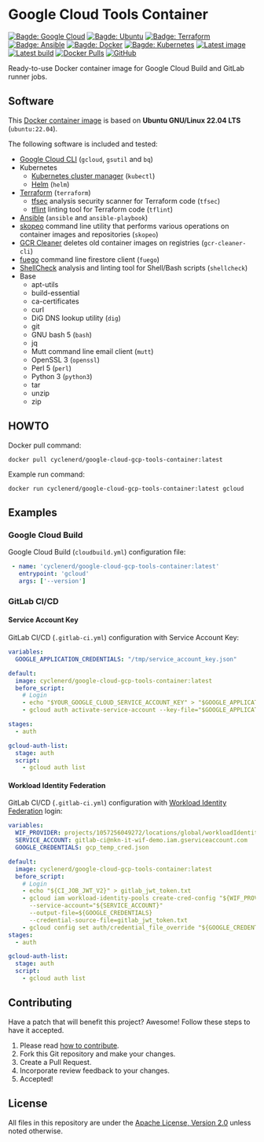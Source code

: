 # Google Cloud Tools Container

[![Bagde: Google Cloud](https://img.shields.io/badge/Google%20Cloud-%234285F4.svg?logo=google-cloud&logoColor=white)](#readme)
[![Bagde: Ubuntu](https://img.shields.io/badge/Ubuntu-E95420.svg?logo=ubuntu&logoColor=white)](#readme)
[![Badge: Terraform](https://img.shields.io/badge/Terraform-%235835CC.svg?logo=terraform&logoColor=white)](#readme)
[![Badge: Ansible](https://img.shields.io/badge/Ansible-%231A1918.svg?logo=ansible&logoColor=white)](#readme)
[![Bagde: Docker](https://img.shields.io/badge/Docker-%230db7ed.svg?logo=docker&logoColor=white)](#readme)
[![Bagde: Kubernetes](https://img.shields.io/badge/Kubernetes-%23326ce5.svg?logo=kubernetes&logoColor=white)](#readme)
[![Latest image](https://github.com/Cyclenerd/google-cloud-gcp-tools-container/actions/workflows/docker-latest.yml/badge.svg)](https://github.com/Cyclenerd/google-cloud-gcp-tools-container/actions/workflows/docker-latest.yml)
[![Latest build](https://img.shields.io/badge/Last%20build-2023--06--23-blue)](https://github.com/Cyclenerd/google-cloud-gcp-tools-container/actions/workflows/docker-latest.yml)
[![Docker Pulls](https://img.shields.io/docker/pulls/cyclenerd/google-cloud-gcp-tools-container)](https://hub.docker.com/r/cyclenerd/google-cloud-gcp-tools-container)
[![GitHub](https://img.shields.io/github/license/cyclenerd/google-cloud-gcp-tools-container)](https://github.com/Cyclenerd/google-cloud-gcp-tools-container/blob/master/LICENSE)

Ready-to-use Docker container image for Google Cloud Build and GitLab runner jobs.

## Software

This [Docker container image](https://hub.docker.com/r/cyclenerd/google-cloud-gcp-tools-container) is based on **Ubuntu GNU/Linux 22.04 LTS** (`ubuntu:22.04`).

The following software is included and tested:

* [Google Cloud CLI](https://cloud.google.com/cli) (`gcloud`, `gsutil` and `bq`)
* Kubernetes
	* [Kubernetes cluster manager](https://kubernetes.io/docs/reference/kubectl/) (`kubectl`)
	* [Helm](https://helm.sh/) (`helm`)
* [Terraform](https://developer.hashicorp.com/terraform/cli) (`terraform`)
	* [tfsec](https://github.com/aquasecurity/tfsec#readme) analysis security scanner for Terraform code (`tfsec`)
	* [tflint](https://github.com/terraform-linters/tflint) linting tool for Terraform code (`tflint`)
* [Ansible](https://docs.ansible.com/ansible/latest/getting_started/index.html) (`ansible` and `ansible-playbook`)
* [skopeo](https://github.com/containers/skopeo) command line utility that performs various operations on container images and repositories (`skopeo`)
* [GCR Cleaner](https://github.com/GoogleCloudPlatform/gcr-cleaner#readme) deletes old container images on registries (`gcr-cleaner-cli`)
* [fuego](https://github.com/sgarciac/fuego#readme) command line firestore client (`fuego`)
* [ShellCheck](https://www.shellcheck.net/) analysis and linting tool for Shell/Bash scripts (`shellcheck`)
* Base
	* apt-utils
	* build-essential
	* ca-certificates
	* curl
	* DiG DNS lookup utility (`dig`)
	* git
	* GNU bash 5 (`bash`)
	* jq
	* Mutt command line email client (`mutt`)
	* OpenSSL 3 (`openssl`)
	* Perl 5 (`perl`)
	* Python 3 (`python3`)
	* tar
	* unzip
	* zip

## HOWTO

Docker pull command:
```shell
docker pull cyclenerd/google-cloud-gcp-tools-container:latest
```

Example run command:
```shell
docker run cyclenerd/google-cloud-gcp-tools-container:latest gcloud
```

## Examples

### Google Cloud Build

Google Cloud Build (`cloudbuild.yml`) configuration file:
```yml
 - name: 'cyclenerd/google-cloud-gcp-tools-container:latest'
   entrypoint: 'gcloud'
   args: ['--version']
```

### GitLab CI/CD

#### Service Account Key

GitLab CI/CD (`.gitlab-ci.yml`) configuration with Service Account Key:
```yml
variables:
  GOOGLE_APPLICATION_CREDENTIALS: "/tmp/service_account_key.json"

default:
  image: cyclenerd/google-cloud-gcp-tools-container:latest
  before_script:
    # Login
    - echo "$YOUR_GOOGLE_CLOUD_SERVICE_ACCOUNT_KEY" > "$GOOGLE_APPLICATION_CREDENTIALS"
    - gcloud auth activate-service-account --key-file="$GOOGLE_APPLICATION_CREDENTIALS"

stages:
  - auth

gcloud-auth-list:
  stage: auth
  script:
    - gcloud auth list
```

#### Workload Identity Federation

GitLab CI/CD (`.gitlab-ci.yml`) configuration with [Workload Identity Federation](https://github.com/Cyclenerd/google-workload-identity-federation) login:
```yml
variables:
  WIF_PROVIDER: projects/1057256049272/locations/global/workloadIdentityPools/gitlab-com/providers/gitlab-com-oidc
  SERVICE_ACCOUNT: gitlab-ci@nkn-it-wif-demo.iam.gserviceaccount.com
  GOOGLE_CREDENTIALS: gcp_temp_cred.json

default:
  image: cyclenerd/google-cloud-gcp-tools-container:latest
  before_script:
    # Login
    - echo "${CI_JOB_JWT_V2}" > gitlab_jwt_token.txt
    - gcloud iam workload-identity-pools create-cred-config "${WIF_PROVIDER}"
      --service-account="${SERVICE_ACCOUNT}"
      --output-file=${GOOGLE_CREDENTIALS}
      --credential-source-file=gitlab_jwt_token.txt
    - gcloud config set auth/credential_file_override "${GOOGLE_CREDENTIALS}"
stages:
  - auth

gcloud-auth-list:
  stage: auth
  script:
    - gcloud auth list
```



## Contributing

Have a patch that will benefit this project?
Awesome! Follow these steps to have it accepted.

1. Please read [how to contribute](CONTRIBUTING.md).
1. Fork this Git repository and make your changes.
1. Create a Pull Request.
1. Incorporate review feedback to your changes.
1. Accepted!


## License

All files in this repository are under the [Apache License, Version 2.0](LICENSE) unless noted otherwise.